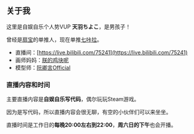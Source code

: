 ## 关于我 

这里是自娱自乐个人势VUP **天羽ちよこ**，是男孩子！

曾经是[扇宝](https://space.bilibili.com/698438232)的单推人，现在单推[七咔拉](https://space.bilibili.com/484660274)。


* 直播间：[https://live.bilibili.com/75241](https://live.bilibili.com/75241)
* 画师妈妈：[朕的鸡块呢](https://space.bilibili.com/3345773)
* 模型师：[阮卿言Official](https://space.bilibili.com/85391585)

### 直播内容和时间

主要直播内容是**自娱自乐写代码**，偶尔玩玩Steam游戏。

因为是写代码，所以直播内容会很无聊，有空的小伙伴们可以来坐坐。

直播时间是工作日的**每晚20:00左右到22:00**，**周六日的下午**也会开播。
